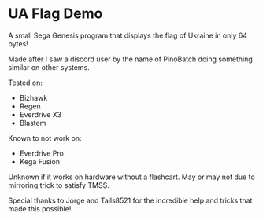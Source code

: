 # UA Flag Demo
 A small Sega Genesis program that displays the flag of Ukraine in only 64 bytes!
 
 Made after I saw a discord user by the name of PinoBatch doing something similar on other systems.
 
 Tested on:
- Bizhawk
- Regen
- Everdrive X3
- Blastem
	
 Known to not work on:
- Everdrive Pro
- Kega Fusion
	
 Unknown if it works on hardware without a flashcart. May or may not due to mirroring trick to satisfy TMSS.
 
 Special thanks to Jorge and Tails8521 for the incredible help and tricks that made this possible!
